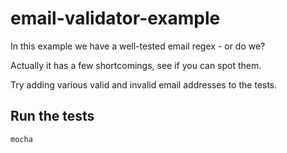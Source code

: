 email-validator-example
=======================

In this example we have a well-tested email regex - or do we?

Actually it has a few shortcomings, see if you can spot them.

Try adding various valid and invalid email addresses to the tests.

Run the tests
-------------

    mocha

